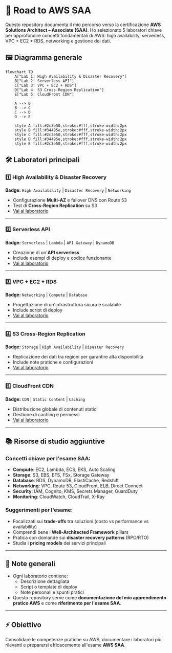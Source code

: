 # 🚀 Road to AWS SAA

Questo repository documenta il mio percorso verso la certificazione **AWS Solutions Architect – Associate (SAA)**. Ho selezionato 5 laboratori chiave per approfondire concetti fondamentali di AWS: high availability, serverless, VPC + EC2 + RDS, networking e gestione dei dati.

## 🖼️ Diagramma generale

```mermaid
flowchart TD
    A["Lab 1: High Availability & Disaster Recovery"]
    B["Lab 2: Serverless API"]
    C["Lab 3: VPC + EC2 + RDS"]
    D["Lab 4: S3 Cross-Region Replication"]
    E["Lab 5: CloudFront CDN"]

    A --> B
    B --> C
    C --> D
    D --> E

    style A fill:#2c3e50,stroke:#fff,stroke-width:2px
    style B fill:#34495e,stroke:#fff,stroke-width:2px
    style C fill:#2c3e50,stroke:#fff,stroke-width:2px
    style D fill:#34495e,stroke:#fff,stroke-width:2px
    style E fill:#2c3e50,stroke:#fff,stroke-width:2px
```

## 🛠️ Laboratori principali

### 1️⃣ High Availability & Disaster Recovery 
**Badge:** `High Availability` | `Disaster Recovery` | `Networking`  
- Configurazione **Multi-AZ** e failover DNS con Route 53  
- Test di **Cross-Region Replication** su S3  
- [Vai al laboratorio](./lab1-high-availability/README.md)

---

### 2️⃣ Serverless API 
**Badge:** `Serverless` | `Lambda` | `API Gateway` | `DynamoDB`  
- Creazione di un'**API serverless**  
- Include esempi di deploy e codice funzionante  
- [Vai al laboratorio](./lab2-serverless-api/README.md)

---

### 3️⃣ VPC + EC2 + RDS 
**Badge:** `Networking` | `Compute` | `Database`  
- Progettazione di un'infrastruttura sicura e scalabile  
- Include script di deploy  
- [Vai al laboratorio](./lab3-vpc-ec2-rds/README.md)

---

### 4️⃣ S3 Cross-Region Replication 
**Badge:** `Storage` | `High Availability` | `Disaster Recovery`  
- Replicazione dei dati tra regioni per garantire alta disponibilità  
- Include note pratiche e configurazioni  
- [Vai al laboratorio](./lab4-s3-cross-region/README.md)

---

### 5️⃣ CloudFront CDN 
**Badge:** `CDN` | `Static Content` | `Caching`  
- Distribuzione globale di contenuti statici  
- Gestione di caching e permessi  
- [Vai al laboratorio](./lab5-cloudfront-cdn/README.md)

---

## 📚 Risorse di studio aggiuntive

### Concetti chiave per l'esame SAA:
- **Compute**: EC2, Lambda, ECS, EKS, Auto Scaling
- **Storage**: S3, EBS, EFS, FSx, Storage Gateway
- **Database**: RDS, DynamoDB, ElastiCache, Redshift
- **Networking**: VPC, Route 53, CloudFront, ELB, Direct Connect
- **Security**: IAM, Cognito, KMS, Secrets Manager, GuardDuty
- **Monitoring**: CloudWatch, CloudTrail, X-Ray

### Suggerimenti per l'esame:
- Focalizzati sui **trade-offs** tra soluzioni (costo vs performance vs availability)
- Comprendi bene i **Well-Architected Framework** pillars
- Pratica con domande sui **disaster recovery patterns** (RPO/RTO)
- Studia i **pricing models** dei servizi principali

---

## 📝 Note generali
- Ogni laboratorio contiene:
  - Descrizione dettagliata
  - Script o template di deploy
  - Note personali e spunti pratici
- Questo repository serve come **documentazione del mio apprendimento pratico AWS** e come **riferimento per l'esame SAA**.

---

## ⚡ Obiettivo
Consolidare le competenze pratiche su AWS, documentare i laboratori più rilevanti e prepararsi efficacemente all'esame **AWS SAA**.
